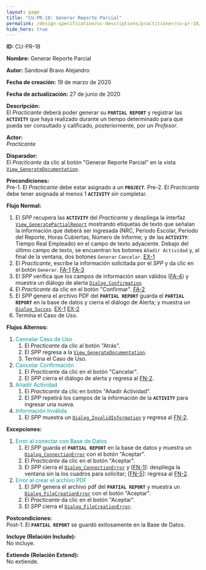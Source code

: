 ```yaml
---
layout: page
title: "CU-PR-18: Generar Reporte Parcial"
permalink: /design-specification/uc-descriptions/practitioner/cu-pr-18/
hide_hero: true
---
```

<style>
   a.disabled {
      color: #03989E;
      pointer-events: none;
      cursor: default;
   }
</style>

**ID:** CU-PR-18 

**Nombre:** Generar Reporte Parcial

**Autor:** Sandoval Bravo Alejandro

**Fecha de creación:** 19 de marzo de 2020

**Fecha de actualización:** 27 de junio de 2020

**Descripción:**  
El *Practicante* deberá poder generar su **`PARTIAL REPORT`** y registrar las **`ACTIVITY`** que haya realizado durante un tiempo determinado para que pueda ser consultado y calificado, posteriormente, por un *Profesor*.

**Actor:**  
*Practicante*

**Disparador:**  
El *Practicante* da clic al botón "Generar Reporte Parcial" en la vista [`View_GenerateDocumentation`][VGDN].

**Precondiciones:**  
Pre-1. El *Practicante* debe estar asignado a un **`PROJECT`**.
Pre-2. El *Practicante* debe tener asignada al menos 1 **`ACTIVITY`** sin completar.

**Flujo Normal:**
  1. El <a id="fn_1"></a> *SPP* recupera las **`ACTIVITY`** del *Practicante* y despliega la interfaz [`View_GeneratePartialReport`][VGPR] mostrando etiquetas de texto que señalan la información que deberá ser ingresada (NRC, Periodo Escolar, Periodo del Reporte, Horas Cubiertas, Número de Informe; y de las **`ACTIVITY`**: Tiempo Real Empleado) en el campo de texto adyacente. Debajo del último campo de texto, se encuentran los botones `Añadir Actividad` y, al final de la ventana, dos botones `Generar` `Cancelar`. <a href="#ex_1">EX-1</a>
  2. El <a id="fn_2"></a> *Practicante*, escribe la información solicitada por el *SPP* y da clic en el botón `Generar`. <a href="#fa_2">FA-1</a> <a href="#fa_3">FA-3</a>
  3. El *SPP* verifica que los campos de información sean válidos (<a href="#fa_4">FA-4</a>) y muestra un diálogo de alerta [`Dialog_Confirmation`][DLCO]
  4. El *Practicante* da clic en el botón "Confirmar". <a href="#fa_2">FA-2</a>
  5. El <a id="fn_5"></a> *SPP* genera el archivo PDF del **`PARTIAL REPORT`** guarda el **`PARTIAL REPORT`** en la base de datos y cierra el diálogo de Alerta; y muestra un [`Dialog_Succes`][DLSU]. <a href="#ex_1">EX-1</a> <a href="#ex_2">EX-2</a>
  6. Termina el Caso de Uso.

**Flujos Alternos:**
  1. <a id="fa_1" class="disabled">Cancelar Caso de Uso</a>
     1. El *Practicante* da clic al botón "Atrás".
     2. El *SPP* regresa a la [`View_GenerateDocumentation`][VGDN].
     3. Termina el Caso de Uso.
  2. <a id="fa_2" class="disabled">Cancelar Confirmación</a>
     1. El *Practicante* da clic en el botón "Cancelar".
     2. El *SPP* cierra el diálogo de alerta y regresa al <a href="#fn_2">FN-2</a>.
  3. <a id="fa_3" class="disabled">Añadir Actividad</a>
     1. El *Practicante* da clic en botón "Añadir Actividad".
     2. El *SPP* repetirá los campos de la información de la **`ACTIVITY`** para ingresar una nueva.
  4. <a id="#fa_4" class="disabled">Información Inválida</a>
     1. El *SPP* muestra un [`Dialog_InvalidInformation`][DLII] y regresa al <a href="#fn_2">FN-2</a>.

**Excepciones:**
   1. <a id="ex_1" class="disabled">Error al conectar con Base de Datos</a>
      1. El *SPP* guarda el **`PARTIAL REPORT`** en la base de datos y muestra un [`Dialog_ConnectionError`][DLCE] con el botón "Aceptar".
      2. El *Practicante* da clic en el botón "Aceptar".
      3. El *SPP* cierra el [`Dialog_ConnectionError`][DLCE] y [<a href="#fn_1">FN-1</a>]: despliega la ventana sin la los cuadros para solicitar; [<a href="#fn_5">FN-5</a>]: regresa al <a href="#fn_2">FN-2</a>.
   2. <a id="ex_2" class="disabled">Error al crear el archivo PDF</a>
      1. El *SPP* genera el archivo pdf del **`PARTIAL REPORT`** y muestra un [`Dialog_FileCreationError`][FLCE] con el botón "Aceptar".
      2. El *Practicante* da clic en el botón "Aceptar".
      3. El *SPP* cierra el [`Dialog_FileCreationError`][FLCE].

**Postcondiciones:**  
Post-1. El **`PARTIAL REPORT`** se guardó exitosamente en la Base de Datos.

**Incluye (Relación Include):**  
No incluye.

**Extiende (Relación Extend):**  
No extiende.

[VGDN]: https://raw.githubusercontent.com/Phalord/PracticasProfesionales/gh-pages/assets/imgs/prototypes/practitioner/View_GenerateDocumentation.png "`View_GenerateDocumentation` Prototype"
[VGPR]: https://raw.githubusercontent.com/Phalord/PracticasProfesionales/gh-pages/assets/imgs/prototypes/practitioner/View_GeneratePartialReport.png "`View_GeneratePartialReport` Prototype"
[DLSU]: https://raw.githubusercontent.com/Phalord/PracticasProfesionales/gh-pages/assets/imgs/prototypes/generals/Dialog_Success.png "`Dialog_Success` Prototype"
[DLCO]: https://raw.githubusercontent.com/Phalord/PracticasProfesionales/gh-pages/assets/imgs/prototypes/generals/Dialog_Confirmation.png "`Dialog_Confirmation` Prototype"
[DLCE]: https://raw.githubusercontent.com/Phalord/PracticasProfesionales/gh-pages/assets/imgs/prototypes/generals/Dialog_ConnectionError.png "`Dialog_ConnectionError` Prototype"
[DLII]: https://raw.githubusercontent.com/Phalord/PracticasProfesionales/gh-pages/assets/imgs/prototypes/generals/Dialog_InvalidInformation.png "`Dialog_InvalidInformation` Prototype"
[FLCE]: https://raw.githubusercontent.com/Phalord/PracticasProfesionales/gh-pages/assets/imgs/prototypes/generals/Dialog_FileCreationError.png "`Dialog_FileCreationError` Prototype"